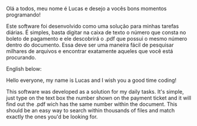 Olá a todos, meu nome é Lucas e desejo a vocês bons momentos programando!

Este software foi desenvolvido como uma solução para minhas tarefas diárias. 
É simples, basta digitar na caixa de texto o número que consta no boleto de pagamento e ele descobrirá o .pdf que possui o mesmo número dentro do documento. 
Essa deve ser uma maneira fácil de pesquisar milhares de arquivos e encontrar exatamente aqueles que você está procurando.

English below:

Hello everyone, my name is Lucas and I wish you a good time coding!

This software was developed as a solution for my daily tasks. 
It's simple, just type on the text box the number shown on the payment ticket and it will find out the .pdf wich has the same number within the document. 
This should be an easy way to search within thousands of files and match exactly the ones you'd be looking for.

